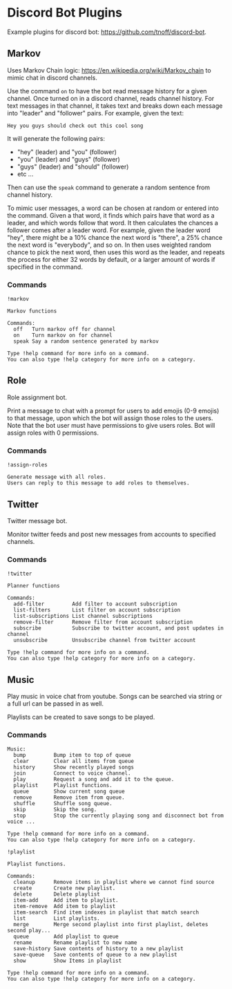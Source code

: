 # Discord Bot Plugins

Example plugins for discord bot: https://github.com/tnoff/discord-bot.

## Markov

Uses Markov Chain logic: https://en.wikipedia.org/wiki/Markov_chain to mimic chat in discord channels.

Use the command `on` to have the bot read message history for a given channel. Once turned on in a discord channel, reads channel history. For text messages in that channel, it takes text and breaks down each message into "leader" and "follower" pairs. For example, given the text:

```
Hey you guys should check out this cool song
```

It will generate the following pairs:
- "hey" (leader) and "you" (follower)
- "you" (leader) and "guys" (follower)
- "guys" (leader) and "should" (follower)
- etc ...

Then can use the `speak` command to generate a random sentence from channel history.

To mimic user messages, a word can be chosen at random or entered into the command. Given a that word, it finds which pairs have that word as a leader, and which words follow that word. It then calculates the chances a follower comes after a leader word.
For example, given the leader word "hey", there might be a 10% chance the next word is "there", a 25% chance the next word is "everybody", and so on.
In then uses weighted random chance to pick the next word, then uses this word as the leader, and repeats the process for either 32 words by default, or a larger amount of words if specified in the command.

### Commands

```
!markov 

Markov functions

Commands:
  off   Turn markov off for channel
  on    Turn markov on for channel
  speak Say a random sentence generated by markov

Type !help command for more info on a command.
You can also type !help category for more info on a category.
```

## Role

Role assignment bot.

Print a message to chat with a prompt for users to add emojis (0-9 emojis) to that message, upon which the bot will assign those roles to the users. Note that the bot user must have permissions to give users roles. Bot will assign roles with 0 permissions.

### Commands

```
!assign-roles 

Generate message with all roles.
Users can reply to this message to add roles to themselves.
```

## Twitter

Twitter message bot.

Monitor twitter feeds and post new messages from accounts to specified channels.

### Commands

```
!twitter 

Planner functions

Commands:
  add-filter         Add filter to account subscription
  list-filters       List filter on account subscription
  list-subscriptions List channel subscriptions
  remove-filter      Remove filter from account subscription
  subscribe          Subscribe to twitter account, and post updates in channel
  unsubscribe        Unsubscribe channel from twitter account

Type !help command for more info on a command.
You can also type !help category for more info on a category.
```

## Music

Play music in voice chat from youtube. Songs can be searched via string or a full url can be passed in as well.

Playlists can be created to save songs to be played.

### Commands

```
Music:
  bump         Bump item to top of queue
  clear        Clear all items from queue
  history      Show recently played songs
  join         Connect to voice channel.
  play         Request a song and add it to the queue.
  playlist     Playlist functions.
  queue        Show current song queue
  remove       Remove item from queue.
  shuffle      Shuffle song queue.
  skip         Skip the song.
  stop         Stop the currently playing song and disconnect bot from voice ...

Type !help command for more info on a command.
You can also type !help category for more info on a category.
```

```
!playlist 

Playlist functions.

Commands:
  cleanup      Remove items in playlist where we cannot find source
  create       Create new playlist.
  delete       Delete playlist
  item-add     Add item to playlist.
  item-remove  Add item to playlist
  item-search  Find item indexes in playlist that match search
  list         List playlists.
  merge        Merge second playlist into first playlist, deletes second play...
  queue        Add playlist to queue
  rename       Rename playlist to new name
  save-history Save contents of history to a new playlist
  save-queue   Save contents of queue to a new playlist
  show         Show Items in playlist

Type !help command for more info on a command.
You can also type !help category for more info on a category.
```